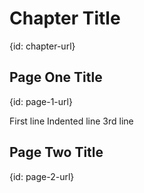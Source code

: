 # Chapter Title
{id: chapter-url}

## Page One Title
{id: page-1-url}

First line
    Indented line
3rd line

## Page Two Title
{id: page-2-url}

